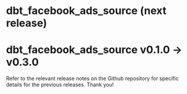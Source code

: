 # dbt_facebook_ads_source (next release)

# dbt_facebook_ads_source v0.1.0 -> v0.3.0
Refer to the relevant release notes on the Github repository for specific details for the previous releases. Thank you!